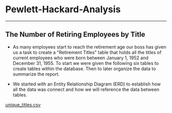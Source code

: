 # Pewlett-Hackard-Analysis
---------------------------------

**The Number of Retiring Employees by Title**
------------------------------------------

- As many employees start to reach the retirement age our boss has given us a task to create a "Retirement Titles" table that holds all the titles of current employees who were born between January 1, 1952 and December 31, 1955.  To start we were given the following six tables to create tables within the database.  Then to later organize the data to summarize the report. 

- We started with an Entity Relationship Diagram (ERD) to establish how all the data was connect and how we will reference the data between tables.



















[unique_titles.csv](https://github.com/Bionicbabes/Pewlett-Hackard-Analysis/blob/main/Data/unique_titles.csv)
